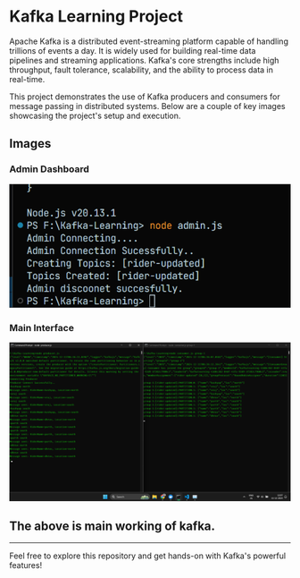 # Kafka Learning Project

Apache Kafka is a distributed event-streaming platform capable of handling trillions of events a day. It is widely used for building real-time data pipelines and streaming applications. Kafka's core strengths include high throughput, fault tolerance, scalability, and the ability to process data in real-time.

This project demonstrates the use of Kafka producers and consumers for message passing in distributed systems. Below are a couple of key images showcasing the project's setup and execution.

## Images

### Admin Dashboard
![Admin Dashboard](./images/admin.png)


### Main Interface
![Main Interface](./images/main.png)

## The above is main working of kafka.

---
Feel free to explore this repository and get hands-on with Kafka's powerful features!
